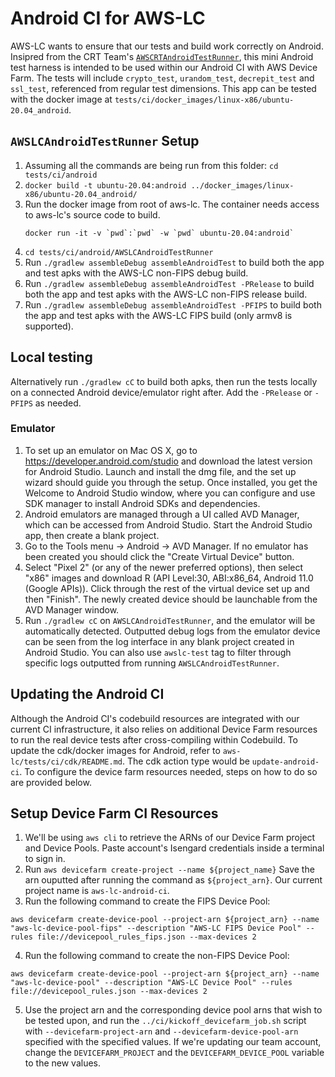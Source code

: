 # Android CI for AWS-LC
AWS-LC wants to ensure that our tests and build work correctly on Android. Insipred from the CRT Team's [`AWSCRTAndroidTestRunner`](https://github.com/awslabs/aws-c-common/tree/main/AWSCRTAndroidTestRunner), this mini Android test harness is intended to be used within our Android CI with AWS Device Farm. The tests will include `crypto_test`, `urandom_test`, `decrepit_test` and `ssl_test`, referenced from regular test dimensions. This app can be tested with the docker image at `tests/ci/docker_images/linux-x86/ubuntu-20.04_android`.

## `AWSLCAndroidTestRunner` Setup
1. Assuming all the commands are being run from this folder: `cd tests/ci/android`
2. `docker build -t ubuntu-20.04:android ../docker_images/linux-x86/ubuntu-20.04_android/`
3. Run the docker image from root of aws-lc. The container needs access to aws-lc's source code to build.
   ```
   docker run -it -v `pwd`:`pwd` -w `pwd` ubuntu-20.04:android`
   ```
4. `cd tests/ci/android/AWSLCAndroidTestRunner`
5. Run `./gradlew assembleDebug assembleAndroidTest` to build both the app and test apks with the AWS-LC non-FIPS debug build.
6. Run `./gradlew assembleDebug assembleAndroidTest -PRelease` to build both the app and test apks with the AWS-LC non-FIPS release build.
7. Run `./gradlew assembleDebug assembleAndroidTest -PFIPS` to build both the app and test apks with the AWS-LC FIPS build (only armv8 is supported).

## Local testing
Alternatively run `./gradlew cC` to build both apks, then run the tests locally on a connected Android device/emulator right after. Add the `-PRelease` or `-PFIPS` as needed.

### Emulator
1. To set up an emulator on Mac OS X, go to https://developer.android.com/studio and download the latest version for Android Studio. Launch and install the dmg file, and the set up wizard should guide you through the setup. Once installed, you get the Welcome to Android Studio window, where you can configure and use SDK manager to install Android SDKs and dependencies.
2. Android emulators are managed through a UI called AVD Manager, which can be accessed from Android Studio. Start the Android Studio app, then create a blank project.
3. Go to the Tools menu -> Android -> AVD Manager. If no emulator has been created you should click the "Create Virtual Device" button.
4. Select "Pixel 2" (or any of the newer preferred options), then select "x86" images and download R (API Level:30, ABI:x86_64, Android 11.0 (Google APIs)). Click through the rest of the virtual device set up and then "Finish". The newly created device should be launchable from the AVD Manager window.
5. Run `./gradlew cC` on `AWSLCAndroidTestRunner`, and the emulator will be automatically detected. Outputted debug logs from the emulator device can be seen from the log interface in any blank project created in Android Studio. You can also use `awslc-test` tag to filter through specific logs outputted from running `AWSLCAndroidTestRunner`.

## Updating the Android CI
Although the Android CI's codebuild resources are integrated with our current CI infrastructure, it also relies on additional Device Farm resources to run the real device tests after cross-compiling within Codebuild. To update the cdk/docker images for Android, refer to `aws-lc/tests/ci/cdk/README.md`. The cdk action type would be `update-android-ci`. To configure the device farm resources needed, steps on how to do so are provided below.

## Setup Device Farm CI Resources
1. We'll be using `aws cli` to retrieve the ARNs of our Device Farm project and Device Pools. Paste account's Isengard credentials inside a terminal to sign in. 
2. Run `aws devicefarm create-project --name ${project_name}` Save the arn ouputted after running the command as `${project_arn}`. Our current project name is `aws-lc-android-ci`.
3. Run the following command to create the FIPS Device Pool: 
```
aws devicefarm create-device-pool --project-arn ${project_arn} --name "aws-lc-device-pool-fips" --description "AWS-LC FIPS Device Pool" --rules file://devicepool_rules_fips.json --max-devices 2
```
4. Run the following command to create the non-FIPS Device Pool: 
```
aws devicefarm create-device-pool --project-arn ${project_arn} --name "aws-lc-device-pool" --description "AWS-LC Device Pool" --rules file://devicepool_rules.json --max-devices 2
```
5. Use the project arn and the corresponding device pool arns that wish to be tested upon, and run the `../ci/kickoff_devicefarm_job.sh` script with `--devicefarm-project-arn` and `--devicefarm-device-pool-arn` specified with the specified values. If we're updating our team account, change the `DEVICEFARM_PROJECT` and the `DEVICEFARM_DEVICE_POOL` variable to the new values.
